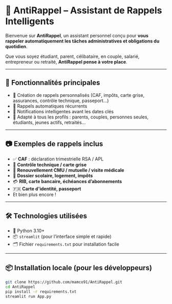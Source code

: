 # 🧠 AntiRappel – Assistant de Rappels Intelligents

Bienvenue sur **AntiRappel**, un assistant personnel conçu pour **vous rappeler automatiquement les tâches administratives et obligations du quotidien**.

Que vous soyez étudiant, parent, célibataire, en couple, salarié, entrepreneur ou retraité, **AntiRappel pense à votre place**.

---

## 🚀 Fonctionnalités principales

- 📅 Création de rappels personnalisés (CAF, impôts, carte grise, assurances, contrôle technique, passeport…)
- 🔁 Rappels automatiques récurrents
- 🔔 Notifications intelligentes avant les dates clés
- 👥 Adapté à tous les profils : parents, couples, personnes seules, étudiants, jeunes actifs, retraités…

---

## 📷 Exemples de rappels inclus

- ✅ **CAF** : déclaration trimestrielle RSA / APL
- 🚗 **Contrôle technique / carte grise**
- 🏥 **Renouvellement CMU / mutuelle / visite médicale**
- 📑 **Dossier scolaire, logement, impôts**
- 💳 **RIB, carte bancaire, échéances d’abonnements**
- 🇫🇷 **Carte d'identité, passeport**
- Et bien plus encore !

---

## 🛠️ Technologies utilisées

- 🐍 Python 3.10+
- 📦 `streamlit` (pour l’interface simple et rapide)
- 🗂️ Fichier `requirements.txt` pour installation facile

---

## 📦 Installation locale (pour les développeurs)

```bash
git clone https://github.com/mamco91/AntiRappel.git
cd AntiRappel
pip install -r requirements.txt
streamlit run App.py
